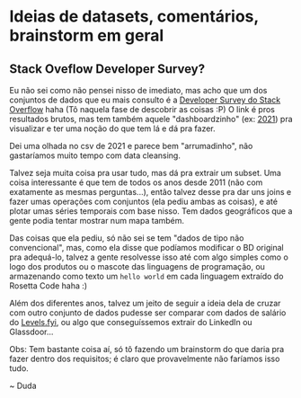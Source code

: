 # Ideias de datasets, comentários, brainstorm em geral

## Stack Oveflow Developer Survey?

Eu não sei como não pensei nisso de imediato, mas acho que um dos conjuntos de dados que eu mais consulto é a [Developer Survey do Stack Overflow](https://insights.stackoverflow.com/survey) haha (Tô naquela fase de descobrir as coisas :P) O link é pros resultados brutos, mas tem também aquele "dashboardzinho" (ex: [2021](https://insights.stackoverflow.com/survey/2021)) pra visualizar e ter uma noção do que tem lá e dá pra fazer.

Dei uma olhada no csv de 2021 e parece bem "arrumadinho", não gastaríamos muito tempo com data cleansing.

Talvez seja muita coisa pra usar tudo, mas dá pra extrair um subset. Uma coisa interessante é que tem de todos os anos desde 2011 (não com exatamente as mesmas perguntas...), então talvez desse pra dar uns joins e fazer umas operações com conjuntos (ela pediu ambas as coisas), e até plotar umas séries temporais com base nisso. Tem dados geográficos que a gente podia tentar mostrar num mapa também.

Das coisas que ela pediu, só não sei se tem "dados de tipo não convencional", mas, como ela disse que podíamos modificar o BD original pra adequá-lo, talvez a gente resolvesse isso até com algo simples como o logo dos produtos ou o mascote das linguagens de programação, ou armazenando como texto um ```hello world``` em cada linguagem extraído do Rosetta Code haha :)

Além dos diferentes anos, talvez um jeito de seguir a ideia dela de cruzar com outro conjunto de dados pudesse ser comparar com dados de salário do [Levels.fyi](https://www.levels.fyi/), ou algo que conseguíssemos extrair do LinkedIn ou Glassdoor...

Obs: Tem bastante coisa aí, só tô fazendo um brainstorm do que daria pra fazer dentro dos requisitos; é claro que provavelmente não faríamos isso tudo.

~ Duda
